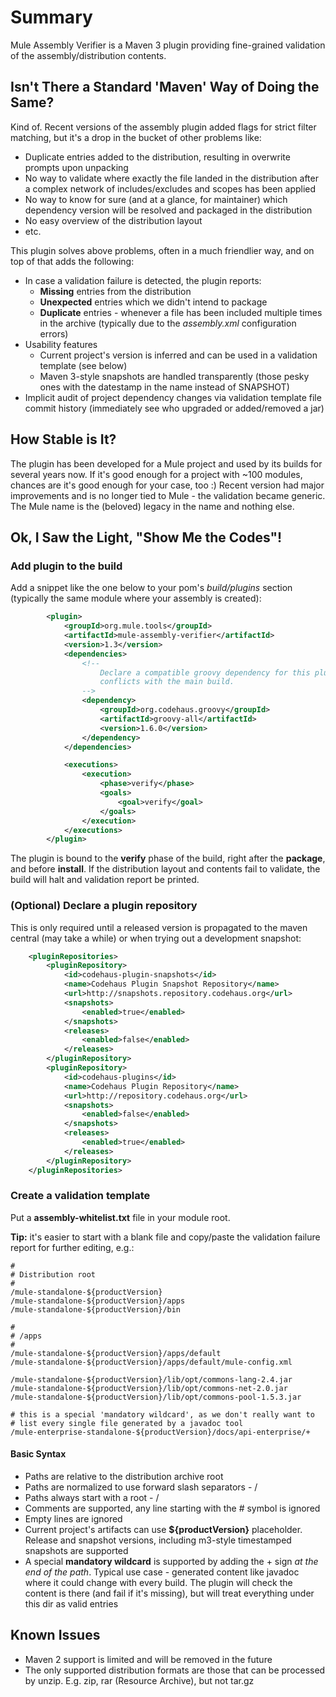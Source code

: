 # Summary

Mule Assembly Verifier is a Maven 3 plugin providing fine-grained validation of the assembly/distribution contents.

## Isn't There a Standard 'Maven' Way of Doing the Same?

Kind of. Recent versions of the assembly plugin added flags for strict filter matching, but it's a drop in the bucket of
other problems like:

* Duplicate entries added to the distribution, resulting in overwrite prompts upon unpacking
* No way to validate where exactly the file landed in the distribution after a complex network of includes/excludes and
  scopes has been applied
* No way to know for sure (and at a glance, for maintainer) which dependency version will be resolved and packaged in the distribution
* No easy overview of the distribution layout
* etc.

This plugin solves above problems, often in a much friendlier way, and on top of that adds the following:

* In case a validation failure is detected, the plugin reports:
  * **Missing** entries from the distribution
  * **Unexpected** entries which we didn't intend to package
  * **Duplicate** entries - whenever a file has been included multiple times in the archive (typically due to the
    _assembly.xml_ configuration errors)
* Usability features
  * Current project's version is inferred and can be used in a validation template (see below)
  * Maven 3-style snapshots are handled transparently (those pesky ones with the datestamp in the name instead of SNAPSHOT)
* Implicit audit of project dependency changes via validation template file commit history (immediately see who upgraded or added/removed
  a jar)

## How Stable is It?

The plugin has been developed for a Mule project and used by its builds for several years now. If it's good enough
for a project with ~100 modules, chances are it's good enough for your case, too :) Recent version had major improvements
and is no longer tied to Mule - the validation became generic. The Mule name is the (beloved) legacy in the name and nothing else.

## Ok, I Saw the Light, "Show Me the Codes"!

### Add plugin to the build

Add a snippet like the one below to your pom's *build/plugins* section (typically the same module where your assembly is created):

```xml
        <plugin>
            <groupId>org.mule.tools</groupId>
            <artifactId>mule-assembly-verifier</artifactId>
            <version>1.3</version>
            <dependencies>
                <!--
                    Declare a compatible groovy dependency for this plugin to avoid
                    conflicts with the main build.
                -->
                <dependency>
                    <groupId>org.codehaus.groovy</groupId>
                    <artifactId>groovy-all</artifactId>
                    <version>1.6.0</version>
                </dependency>
            </dependencies>

            <executions>
                <execution>
                    <phase>verify</phase>
                    <goals>
                        <goal>verify</goal>
                    </goals>
                </execution>
            </executions>
        </plugin>
```

The plugin is bound to the **verify** phase of the build, right after the **package**, and before **install**. If the distribution
layout and contents fail to validate, the build will halt and validation report be printed.

### (Optional) Declare a plugin repository

This is only required until a released version is propagated to the maven central (may take a while) or when trying out
a development snapshot:

```xml
    <pluginRepositories>
        <pluginRepository>
            <id>codehaus-plugin-snapshots</id>
            <name>Codehaus Plugin Snapshot Repository</name>
            <url>http://snapshots.repository.codehaus.org</url>
            <snapshots>
                <enabled>true</enabled>
            </snapshots>
            <releases>
                <enabled>false</enabled>
            </releases>
        </pluginRepository>
        <pluginRepository>
            <id>codehaus-plugins</id>
            <name>Codehaus Plugin Repository</name>
            <url>http://repository.codehaus.org</url>
            <snapshots>
                <enabled>false</enabled>
            </snapshots>
            <releases>
                <enabled>true</enabled>
            </releases>
        </pluginRepository>
    </pluginRepositories>
```

### Create a validation template

Put a **assembly-whitelist.txt** file in your module root.

**Tip:** it's easier to start with a blank file and copy/paste the validation failure report for further editing, e.g.:

```
#
# Distribution root
#
/mule-standalone-${productVersion}
/mule-standalone-${productVersion}/apps
/mule-standalone-${productVersion}/bin

#
# /apps
#
/mule-standalone-${productVersion}/apps/default
/mule-standalone-${productVersion}/apps/default/mule-config.xml

/mule-standalone-${productVersion}/lib/opt/commons-lang-2.4.jar
/mule-standalone-${productVersion}/lib/opt/commons-net-2.0.jar
/mule-standalone-${productVersion}/lib/opt/commons-pool-1.5.3.jar

# this is a special 'mandatory wildcard', as we don't really want to
# list every single file generated by a javadoc tool
/mule-enterprise-standalone-${productVersion}/docs/api-enterprise/+
```

#### Basic Syntax

* Paths are relative to the distribution archive root
* Paths are normalized to use forward slash separators - /
* Paths always start with a root - /
* Comments are supported, any line starting with the # symbol is ignored
* Empty lines are ignored
* Current project's artifacts can use **${productVersion}** placeholder. Release and snapshot versions, including
  m3-style timestamped snapshots are supported
* A special **mandatory wildcard** is supported by adding the + sign _at the end of the path_. Typical use case -
  generated content like javadoc where it could change with every build. The plugin will check the content is there
  (and fail if it's missing), but will treat everything under this dir as valid entries

## Known Issues

* Maven 2 support is limited and will be removed in the future
* The only supported distribution formats are those that can be processed by unzip. E.g. zip, rar (Resource Archive),
  but not tar.gz
